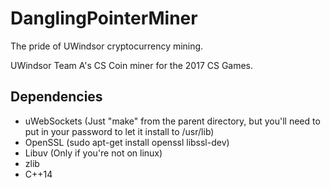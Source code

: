 # DanglingPointerMiner
The pride of UWindsor cryptocurrency mining.

UWindsor Team A's CS Coin miner for the 2017 CS Games.

## Dependencies

* uWebSockets (Just "make" from the parent directory, but you'll need to put in your password to let it install to /usr/lib)
* OpenSSL (sudo apt-get install openssl libssl-dev)
* Libuv (Only if you're not on linux)
* zlib
* C++14
